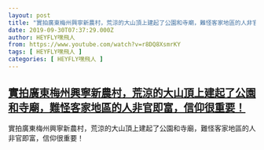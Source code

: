 ```yaml
---
layout: post
title: "實拍廣東梅州興寧新農村，荒涼的大山頂上建起了公園和寺廟，難怪客家地區的人非官即富，信仰很重要！"
date: 2019-09-30T07:37:29.000Z
author: HEYFLY嘿飛人
from: https://www.youtube.com/watch?v=r8DQ8XsmrKY
tags: [ HEYFLY嘿飛人 ]
categories: [ HEYFLY嘿飛人 ]
---
```

<!--1569829049000-->
[實拍廣東梅州興寧新農村，荒涼的大山頂上建起了公園和寺廟，難怪客家地區的人非官即富，信仰很重要！](https://www.youtube.com/watch?v=r8DQ8XsmrKY)
------

<div>
實拍廣東梅州興寧新農村，荒涼的大山頂上建起了公園和寺廟，難怪客家地區的人非官即富，信仰很重要！
</div>
